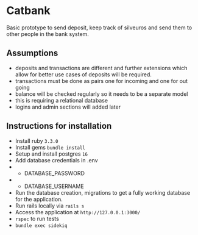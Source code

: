 # Catbank

Basic prototype to send deposit, keep track of silveuros and send them to other people in the bank system.

## Assumptions

- deposits and transactions are different and further extensions which allow for better use cases of deposits will be required.
- transactions must be done as pairs one for incoming and one for out going
- balance will be checked regularly so it needs to be a separate model
- this is requiring a relational database
- logins and admin sections will added later

## Instructions for installation

- Install ruby `3.3.0`
- Install gems `bundle install`
- Setup and install postgres `16`
- Add database credentials in .env
- - DATABASE_PASSWORD
- - DATABASE_USERNAME
- Run the database creation, migrations to get a fully working database for the application.
- Run rails locally via `rails s`
- Access the application at `http://127.0.0.1:3000/`
- `rspec` to run tests
- `bundle exec sidekiq`
